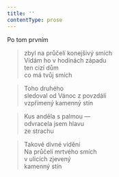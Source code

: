 ```yaml
---
title: ''
contentType: prose
---
```


>   

>   

Po tom prvním

> zbyl na průčelí konejšivý smích  
> Vídám ho v hodinách západu  
> ten cizí dům  
> co má tvůj smích

> Toho druhého  
> sledoval od Vánoc z povzdálí  
> vzpřímený kamenný stín

> Kus anděla s palmou —  
> odvracela jsem hlavu  
> ze strachu

> Takové divné vidění  
> Na průčelí mrtvého smích  
> v ulicích zjevený  
> kamenný stín
